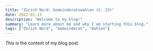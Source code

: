 ```yaml
---
title: "Zürich Nord: Gemeinderatswahlen (S. 23)"
date: 2022-01-13
description: "Welcome to my blog!"
summary: "Learn more about me and why I am starting this blog."
tags: ["Zürich Nord", "Gemeinderat", "Wahlen"]
---
```


_This_ is the content of my blog post.
